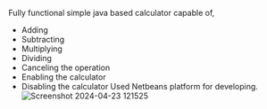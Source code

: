 Fully functional simple java based calculator capable of,
   - Adding
   - Subtracting
   - Multiplying
   - Dividing
   - Canceling the operation
   - Enabling the calculator
   - Disabling the calculator
Used Netbeans platform for developing.
![Screenshot 2024-04-23 121525](https://github.com/SamudraUduwaka/Java-Calculator/assets/134803940/9726c72d-b712-446c-92b2-1e39ed48fc18)
